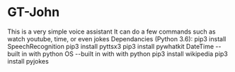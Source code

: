 # GT-John
This is a very simple voice assistant
It can do a few commands such as watch youtube, time, or even jokes
Dependancies (Python 3.6):
pip3 install SpeechRecognition
pip3 install pyttsx3
pip3 install pywhatkit
DateTime --built in with python
OS --built in with with python
pip3 install wikipedia
pip3 install pyjokes
